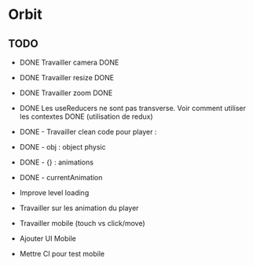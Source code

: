 # Orbit

## TODO

- DONE Travailler camera DONE
- DONE Travailler resize DONE
- DONE Travailler zoom DONE
- DONE Les useReducers ne sont pas transverse. Voir comment utiliser les contextes DONE (utilisation de redux)
- DONE - Travailler clean code pour player :
- DONE    - obj : object physic
- DONE    - {} : animations
- DONE    - currentAnimation

- Improve level loading
- Travailler sur les animation du player

- Travailler mobile (touch vs click/move)
- Ajouter UI Mobile
- Mettre CI pour test mobile